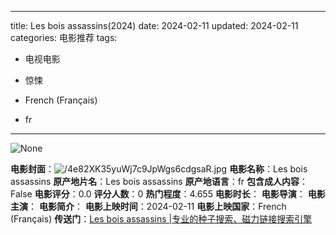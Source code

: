 
---
title: Les bois assassins(2024)
date: 2024-02-11
updated: 2024-02-11
categories: 电影推荐
tags:

- 电视电影
- 惊悚

- French (Français)
- fr
---

<img src="https://image.tmdb.org/t/p/originalNone" alt="None" title="None">

**电影封面**：<img src="https://image.tmdb.org/t/p/w200/4e82XK35yuWj7c9JpWgs6cdgsaR.jpg" alt="/4e82XK35yuWj7c9JpWgs6cdgsaR.jpg" title="/4e82XK35yuWj7c9JpWgs6cdgsaR.jpg">
**电影名称**：Les bois assassins
**原产地片名**：Les bois assassins
**原产地语言**：fr
**包含成人内容**：False
**电影评分**：0.0
**评分人数**：0
**热门程度**：4.655
**电影时长**：
**电影导演**：
**电影主演**：
**电影简介**：
**电影上映时间**：2024-02-11
**电影上映国家**：French (Français)
**传送门**：[Les bois assassins |专业的种子搜索、磁力链接搜索引擎](https://movie.amd794.com:2083/?search=Les%20bois%20assassins&ordering=&mode=match_phrase&page_size=10&page=1)

